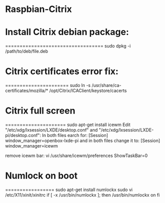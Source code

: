 # Raspbian-Citrix

# Install Citrix debian package:
==================================
sudo dpkg -i /path/to/deb/file.deb

# Citrix certificates error fix:
======================
sudo ln -s /usr/share/ca-certificates/mozilla/* /opt/Citrix/ICAClient/keystore/cacerts

# Citrix full screen
=====================
sudo apt-get install icewm
Edit "/etc/xdg/lxsession/LXDE/desktop.conf" and "/etc/xdg/lxsession/LXDE-pi/desktop.conf":
In both files earch for:
[Session]
window_manager=openbox-lxde-pi
and in both files change it to:
[Session]
window_manager=icewm

remove icewm bar:
vi /usr/share/icewm/preferences
ShowTaskBar=0

# Numlock on boot
=================
sudo apt-get install numlockx
sudo vi /etc/X11/xinit/xinitrc 
if [ -x /usr/bin/numlockx ];
then
    /usr/bin/numlockx on
fi

